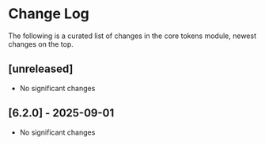 # Change Log

The following is a curated list of changes in the core tokens module, newest changes on the top.

## [unreleased]

- No significant changes

## [6.2.0] - 2025-09-01

- No significant changes
